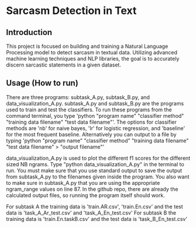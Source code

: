 # Sarcasm Detection in Text
## Introduction
This project is focused on building and training a Natural Language Processing model to detect sarcasm in textual data. Utilizing advanced machine learning techniques and NLP libraries, the goal is to accurately discern sarcastic statements in a given dataset.

## Usage (How to run)
There are three programs: subtask_A.py, subtask_B.py, and data_visualization_A.py. subtask_A.py and subtask_B.py are the programs used to train and
test the classifiers. To run these programs from the command terminal, you type 
'python "program name" "classifier method" "training data filename" "test data filename"'. The options for classifier methods are 'nb' for naive bayes,
'lr' for logistic regression, and 'baseline' for the most frequent baseline. Alternatively you can output to a file by typing
'python "program name" "classifier method" "training data filename" "test data filename" > "output filename"'

data_visualization_A.py is used to plot the different f1 scores for the different sized NB ngrams. Type "python data_visualization_A.py" in the 
terminal to run. You must make sure that you use standard output to save the output
from subtask_A.py to the filenames given inside the program. You also want to make sure in subtask_A.py that you are using the appropriate ngram_range values on 
line 87. In the github repo, there are already the calculated output files, so running the program itself should work.

For subtask A the training data is 'train.AR.csv', 'train.En.csv' and the test data is 'task_A_Ar_test.csv' and 'task_A_En_test.csv'
For subtask B the training data is 'train.En.taskB.csv' and the test data is 'task_B_En_test.csv'

